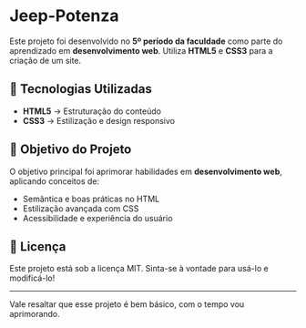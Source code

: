 # Jeep-Potenza

Este projeto foi desenvolvido no **5º período da faculdade** como parte do aprendizado em **desenvolvimento web**. Utiliza **HTML5** e **CSS3** para a criação de um site.

## 🚀 Tecnologias Utilizadas
- **HTML5** → Estruturação do conteúdo
- **CSS3** → Estilização e design responsivo

## 📌 Objetivo do Projeto
O objetivo principal foi aprimorar habilidades em **desenvolvimento web**, aplicando conceitos de:
- Semântica e boas práticas no HTML
- Estilização avançada com CSS
- Acessibilidade e experiência do usuário

## 📄 Licença
Este projeto está sob a licença MIT. Sinta-se à vontade para usá-lo e modificá-lo!

---

Vale resaltar que esse projeto é bem básico, com o tempo vou aprimorando.
